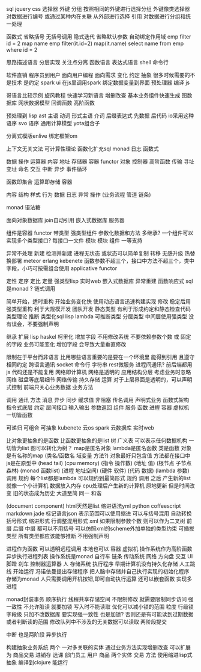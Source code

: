 sql jquery css 选择器 外键 分组 按照相同的外键进行选择分组 外键像类选择器
对数据进行编号 或通过某种内在关联 从外部进行选择 引用 对数据进行分组和统一处理

函数式 省略括号 无括号调用
隐式迭代 省略默认参数 自动绑定作用域
emp filter id = 2 map name
emp filter(it.id=2) map(it.name)
select name from emp where id = 2

思路描述语言 分层实现 关注点分离
函数语言  表达式语言 shell 命令行

软件直销 程序员到用户 面向用户编程 面向需求 变化
约定 抽象 很多时候需要的不是技术 是约定
spark ui 在js里调用spark 绑定数据变量到界面
预处理器 编译 js

哥语言比较示例 旋风教程 快速学习新语言
增删改查 基本业务组件快速生成
图数据库 网状数据模型
回调函数 高阶函数

预处理到 lisp ast
主语 动词 形式主语 介词
后缀表达式 先数据 后代码 io采用这种语序 svo 语序
通用计算模型 yota组合子

分离式模版enlive 绑定框架om

上下文无关文法
可计算性理论 函数化扩充sql monad
日志 函数式

数据 操作 运算器
内容 地址 存储器 容器 functor 对象
控制器 高阶函数
传输 寻址 变址 命名
交互 中断 异步 事件循环

函数即集合 运算即存储 容器

内容 结构 样式 行为
数据 日志 异常 操作 (业务流程 管道 链条)

monad 语法糖

面向对象数据库 join自动引用
嵌入式数据库 服务器

组件是容器 functor 带类型 强类型组件 参数化数据和方法 多继承? 一个组件可以实现多个类型接口?
每接口一文件 模块
模块 组件 一等支持

异常不处理 新建 检测并新建 进程无状态 或状态可以简单复制 转移 无感升级 热替换部署 meteor erlang kebenete
函数参数不超三个，接口中方法不超三个，类中字段，小巧可按需组合使用 applicative functor

定性 定序 定比 定量
强类型lisp
实时web 嵌入式数据库 异常重建
函数响应式
sql 是monad ? 链式调用

简单开始，适时重构
开始业务变化快 使用动态语言迅速构建实现 修改 稳定后用强类型重构 利于大规模开发
团队开发 静态类型 有利于形成约定和静态检查代码
类型理论 推断 类型化sql lisp lambda
可推断类型 分层类型 中间层使用强类型 
没有误会，不要强制声明

继承 扩展 lisp haskel 柯里化
增加字段 不用修改系统
不要依赖参数个数 或 固定的字段 业务可能变化 增加字段 会导致大量垂直修改

限制在于平台而非语言 比用哪些语言重要的是要在一个环境里 能得到引用 且遵守相同约定
跨语言通讯 socket 命令行 字符串 rest微服务
进程间通讯?
前后端都用js 代码还是不能复用
网络即计算机 网络是透明的
应用结构分层 考虑业务时忽略网络 磁盘等底层细节
网络传输 持久存储 运算 对于上层界面是透明的，可以声明式控制
前端只关心业务数据 业务方法

调用 通讯 方法 消息 异步 同步 缓求值 非阻塞 传名调用
声明式业务 函数式架构  指令式底层
约定 层间接口 输入输出 参数返回
组件 服务 函数 进程 容器 虚拟机 一切皆函数

可递归 可组合 可抽象
kubenete 云os spark 云数据库 实时web

比对象更抽象的是函数 比函数更抽象的是list 树 广义表 可以表示任何数据机构 一切皆为list
图可以转化为树？
map是匿名对象 lambda是匿名函数
类是函数 对象是有名称的map
(类名/函数名 域变量 方法?)
对象最好只包含值 方法都在接口中 js是在原型中
(head tail)
(cpu memory)
(指令 操作数)
(地址 值)
(根节点 子节点森林)
(monad 函数list)
(进程 地址空间)
(硬件 软件)
(代码 数据)
(lambda 参数) 调用 规约
每个list都是lambda 可以规约到最简形式
规约 调用 之后 产生新的list 
就像一个小计算机
数据放入内存 cpu处理后产生新的计算机 原地更新 但是时间改变 旧的状态成为历史
大道至简 同一 和谐

(document component)
html天然是list
 缩进语法yml python coffeescript markdown jade 标记语言json
表示范围可以使用缩进 可以与括号混用 自动转换 括号形式 缩进形式 行调整混用形式 xml
如果限制参数个数 则可以作为二叉树 前缀 后缀 中缀 都可以不用括号 
可以仿照xml的scheme外加单独的类型约束 可插拔类型
所有类型都应该能够推断 不用强制声明

进程作为函数 可以透明远程调用 本地也可以
容器 虚拟机 操作系统作为高阶函数 异步执行进程列表 操作系统是monad
自行车 
  链条 传动系统 网络
  方向盘 交互 UI
  脚蹬 刹车 控制器运算器
  人 存储系统 执行程序
早期计算机没有持久化存储 人工跳线 开始运行
冯诺依曼提出存储程序 把人脑中存储并自己执行实现的初始化程序 存储为monad 人只需要调用开机按钮,即可自动执行运算 还可以嵌套函数 实现多进程

monad封装事务 顺序执行
线程共享存储空间 不限制修改 就需要限制同步访问
强一致性 不允许脏读 就要加锁 写入时不能读取 优化可以减小锁的范围 粒度 行级锁 字段级
只加不改数据库 要实现强一致性 也是加锁? 否则还是有可能读到过期数据
或者判断读的范围 修改队列中不涉及的无关数据可以读取
两阶段提交

中断 也是两阶段 异步执行  

构建抽象业务系统 
两个 一对多关联的实体 通过业务方法实现增删改查
可以扩展为 商品交易 进销存 选课 部门员工
用户 商品 两个实体
交易 方法
使用缩进lisp式抽象 编译到clojure 能运行
